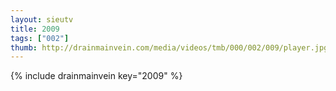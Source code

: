 ```yaml
--- 
layout: sieutv
title: 2009
tags: ["002"]
thumb: http://drainmainvein.com/media/videos/tmb/000/002/009/player.jpg
---
```

{% include drainmainvein key="2009" %} 
